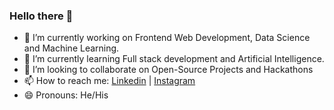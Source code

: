 ### Hello there 👋

- 🔭 I’m currently working on Frontend Web Development, Data Science and Machine Learning.
- 🌱 I’m currently learning Full stack development and Artificial Intelligence.
- 👯 I’m looking to collaborate on Open-Source Projects and Hackathons
- 📫 How to reach me: [Linkedin](https://www.linkedin.com/in/faraz-hussain-/) | [Instagram](https://www.instagram.com/fzhussainn/)
- 😄 Pronouns: He/His
